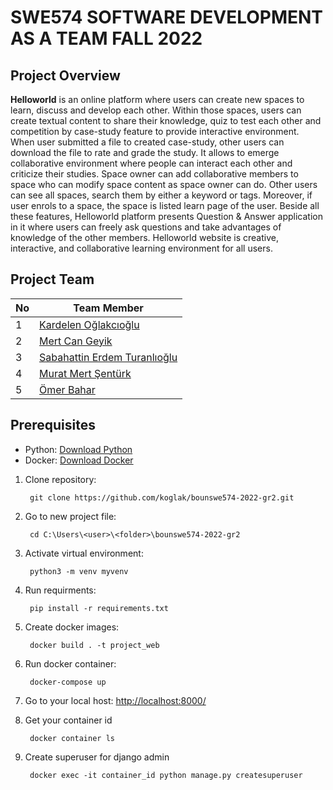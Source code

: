 SWE574 SOFTWARE DEVELOPMENT AS A TEAM FALL 2022
=====

Project Overview
-----

**Helloworld** is an online platform where users can create new spaces to learn, discuss and develop each other. Within those spaces, users can create textual content to share their knowledge, quiz to test each other and competition by case-study feature to provide interactive environment. When user submitted a file to created case-study, other users can download the file to rate and grade the study. It allows to emerge collaborative environment where people can interact each other and criticize their studies. Space owner can add collaborative members to space who can modify space content as space owner can do. Other users can see all spaces, search them by either a keyword or tags. Moreover, if user enrols to a space, the space is listed learn page of the user. Beside all these features, Helloworld platform presents Question & Answer application in it where users can freely ask questions and take advantages of knowledge of the other members. Helloworld website is creative, interactive, and collaborative learning environment for all users.

Project Team
-----

| **No** | **Team Member** |
| --- | --- |
| 1 | [Kardelen Oğlakcıoğlu](https://github.com/koglak/)|
| 2 | [Mert Can Geyik](https://github.com/bharaddur)|
| 3 | [Sabahattin Erdem Turanlıoğlu](https://github.com/turanlioglu)|
| 4 | [Murat Mert Şentürk](https://github.com/musentur)|
| 5 | [Ömer Bahar](https://github.com/omerbahaar)|

## Prerequisites

*  Python: [Download Python](https://www.python.org/downloads/)
*  Docker: [Download Docker](https://docs.docker.com/desktop/install/windows-install/)


1. Clone repository:

        git clone https://github.com/koglak/bounswe574-2022-gr2.git
        
2. Go to new project file:

        cd C:\Users\<user>\<folder>\bounswe574-2022-gr2
        
3. Activate virtual environment:
      
        python3 -m venv myvenv
        
4. Run requirments:

        pip install -r requirements.txt
        
5. Create docker images:

        docker build . -t project_web
        
6. Run docker container: 

        docker-compose up

7. Go to your local host: [http://localhost:8000/](http://127.0.0.1:8000/)

8. Get your container id

        docker container ls
        
9. Create superuser for django admin

        docker exec -it container_id python manage.py createsuperuser
